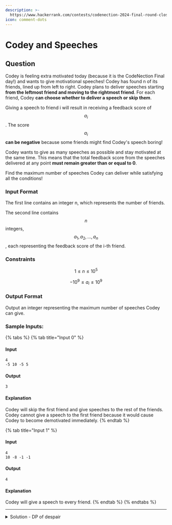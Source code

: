 ```yaml
---
description: >-
  https://www.hackerrank.com/contests/codenection-2024-final-round-closed-category/challenges/cn24-20
icon: comment-dots
---
```


# Codey and Speeches

## Question

Codey is feeling extra motivated today (because it is the CodeNection Final day!) and wants to give motivational speeches! Codey has found n of its friends, lined up from left to right. Codey plans to deliver speeches starting **from the leftmost friend and moving to the rightmost friend**. For each friend, Codey **can choose whether to deliver a speech or skip them**.

Giving a speech to friend i will result in receiving a feedback score of $$a_i$$. The score $$a_i$$ **can be negative** because some friends might find Codey's speech boring!

Codey wants to give as many speeches as possible and stay motivated at the same time. This means that the total feedback score from the speeches delivered at any point **must remain greater than or equal to 0**.

Find the maximum number of speeches Codey can deliver while satisfying all the conditions!

### Input Format

The first line contains an integer n, which represents the number of friends.

The second line contains $$n$$ integers, $$a_1,a_2,...,a_n$$, each representing the feedback score of the i-th friend.

### Constraints

$$
1 \le n \le 10^5
$$

$$
-10^9 \le a_i\le10^9
$$

### Output Format

Output an integer representing the maximum number of speeches Codey can give.

### Sample Inputs:

{% tabs %}
{% tab title="Input 0" %}
#### Input

```
4
-5 10 -5 5
```

#### Output

```
3
```

#### Explanation

Codey will skip the first friend and give speeches to the rest of the friends. Codey cannot give a speech to the first friend because it would cause Codey to become demotivated immediately.
{% endtab %}

{% tab title="Input 1" %}
#### Input

```
4
10 -8 -1 -1
```

#### Output

```
4
```

#### Explanation

Codey will give a speech to every friend.
{% endtab %}
{% endtabs %}

***

<details>

<summary>Solution - DP of despair</summary>

When I first attempting the question, I just thought a simple solution and got around 12/35 test cases correct.

The further I dig into multiple edge cases, the lower score I can scored to be, hence that's the reason of title of "despair".

In hugely despair, dynamic programming may become the solution, which is the final savior to save me out after three hours of fixing the code.

No matter what, the dynamic programming works as this:

1. (Optional) use a min\_heap to store negative numbers.
2. Create a DP array, in each cell, we maintain the sum and stop at the path if it went negative.
3. Once the path becomes negative, remove the least negative number.
4. Use dp\[i] to track the counter.
5. The final solution will be in dp\[n].

Finally, here's the solution of despair, which finally passed all test cases:

{% code lineNumbers="true" %}
```python
import heapq

def max_valid_sequence(n, arr):
    dp = [0] * (n + 1)  # DP table to store max valid count at each position
    sum_so_far = 0  # The current sum of selected elements
    min_heap = []  # Min-heap to track negative numbers efficiently

    count = 0  # Count of valid elements

    for i in range(n):
        num = arr[i]

        if num >= 0:  # If positive or zero, always include it
            sum_so_far += num
            count += 1
            dp[i + 1] = count
        else:  # If negative
            heapq.heappush(min_heap, num)  # Add to the heap
            sum_so_far += num
            count += 1

            # If the sum becomes negative, remove the smallest (least negative) value
            while sum_so_far < 0 and min_heap:
                removed = heapq.heappop(min_heap)
                sum_so_far -= removed  # Undo the addition
                count -= 1  # Reduce valid count

            dp[i + 1] = count  # Update DP table

    return dp[n]  # The answer is the last DP state

n = int(input())
arr = list(map(int, input().split()))
print(max_valid_sequence(n, arr)) 
```
{% endcode %}

</details>
